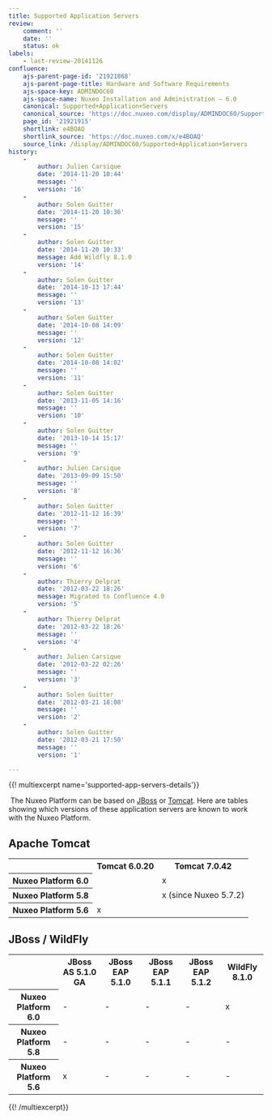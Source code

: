 ```yaml
---
title: Supported Application Servers
review:
    comment: ''
    date: ''
    status: ok
labels:
    - last-review-20141126
confluence:
    ajs-parent-page-id: '21921868'
    ajs-parent-page-title: Hardware and Software Requirements
    ajs-space-key: ADMINDOC60
    ajs-space-name: Nuxeo Installation and Administration — 6.0
    canonical: Supported+Application+Servers
    canonical_source: 'https://doc.nuxeo.com/display/ADMINDOC60/Supported+Application+Servers'
    page_id: '21921915'
    shortlink: e4BOAQ
    shortlink_source: 'https://doc.nuxeo.com/x/e4BOAQ'
    source_link: /display/ADMINDOC60/Supported+Application+Servers
history:
    - 
        author: Julien Carsique
        date: '2014-11-20 10:44'
        message: ''
        version: '16'
    - 
        author: Solen Guitter
        date: '2014-11-20 10:36'
        message: ''
        version: '15'
    - 
        author: Solen Guitter
        date: '2014-11-20 10:33'
        message: Add Wildfly 8.1.0
        version: '14'
    - 
        author: Solen Guitter
        date: '2014-10-13 17:44'
        message: ''
        version: '13'
    - 
        author: Solen Guitter
        date: '2014-10-08 14:09'
        message: ''
        version: '12'
    - 
        author: Solen Guitter
        date: '2014-10-08 14:02'
        message: ''
        version: '11'
    - 
        author: Solen Guitter
        date: '2013-11-05 14:16'
        message: ''
        version: '10'
    - 
        author: Solen Guitter
        date: '2013-10-14 15:17'
        message: ''
        version: '9'
    - 
        author: Julien Carsique
        date: '2013-09-09 15:50'
        message: ''
        version: '8'
    - 
        author: Solen Guitter
        date: '2012-11-12 16:39'
        message: ''
        version: '7'
    - 
        author: Solen Guitter
        date: '2012-11-12 16:36'
        message: ''
        version: '6'
    - 
        author: Thierry Delprat
        date: '2012-03-22 18:26'
        message: Migrated to Confluence 4.0
        version: '5'
    - 
        author: Thierry Delprat
        date: '2012-03-22 18:26'
        message: ''
        version: '4'
    - 
        author: Julien Carsique
        date: '2012-03-22 02:26'
        message: ''
        version: '3'
    - 
        author: Solen Guitter
        date: '2012-03-21 18:08'
        message: ''
        version: '2'
    - 
        author: Solen Guitter
        date: '2012-03-21 17:50'
        message: ''
        version: '1'

---
```

{{! multiexcerpt name='supported-app-servers-details'}}

&nbsp;The Nuxeo Platform can be based on [JBoss](http://www.jboss.org/jbossas/) or [Tomcat](http://tomcat.apache.org/). Here are tables showing which versions of these application servers are known to work with the Nuxeo Platform.

## Apache Tomcat

<table><tbody><tr><th colspan="1">&nbsp;</th><th colspan="1">Tomcat 6.0.20</th><th colspan="1">Tomcat 7.0.42</th></tr><tr><th colspan="1">Nuxeo Platform 6.0</th><td colspan="1">&nbsp;</td><td colspan="1">x</td></tr><tr><th colspan="1">Nuxeo Platform 5.8</th><td colspan="1">&nbsp;</td><td colspan="1">x (since Nuxeo 5.7.2)</td></tr><tr><th colspan="1">Nuxeo Platform 5.6</th><td colspan="1">x</td><td colspan="1">&nbsp;</td></tr></tbody></table>

## JBoss / WildFly

<table><tbody><tr><th colspan="1">&nbsp;</th><th colspan="1">JBoss AS 5.1.0 GA</th><th colspan="1">JBoss EAP 5.1.0</th><th colspan="1">JBoss EAP 5.1.1</th><th colspan="1">JBoss EAP 5.1.2</th><th colspan="1">WildFly 8.1.0</th></tr><tr><th colspan="1">Nuxeo Platform 6.0</th><td colspan="1">-</td><td colspan="1">-</td><td colspan="1">-</td><td colspan="1">-</td><td colspan="1">x</td></tr><tr><th colspan="1">Nuxeo Platform 5.8</th><td colspan="1">-</td><td colspan="1">-</td><td colspan="1">-</td><td colspan="1">-</td><td colspan="1">-</td></tr><tr><th colspan="1">Nuxeo Platform 5.6</th><td colspan="1">x</td><td colspan="1">-</td><td colspan="1">-</td><td colspan="1">-</td><td colspan="1">-</td></tr></tbody></table>{{! /multiexcerpt}}